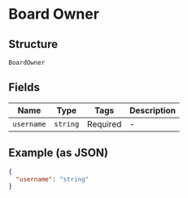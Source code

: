 
# Board Owner

## Structure

`BoardOwner`

## Fields

| Name | Type | Tags | Description |
|  --- | --- | --- | --- |
| `username` | `string` | Required | - |

## Example (as JSON)

```json
{
  "username": "string"
}
```


